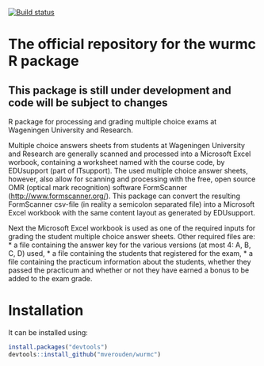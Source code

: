 
<!-- README.md is generated from README.Rmd. Please edit that file -->
[![Build status](https://ci.appveyor.com/api/projects/status/a70wnaliqyc2a9ic?svg=true)](https://ci.appveyor.com/project/mverouden/wurmc)

The official repository for the wurmc R package
===============================================

This package is still under development and code will be subject to changes
---------------------------------------------------------------------------

<!-- The implementation sometimes changes minor details.-->
R package for processing and grading multiple choice exams at Wageningen University and Research.

Multiple choice answers sheets from students at Wageningen University and Research are generally scanned and processed into a Microsoft Excel worbook, containing a worksheet named with the course code, by EDUsupport (part of ITsupport). The used multiple choice answer sheets, however, also allow for scanning and processing with the free, open source OMR (optical mark recognition) software FormScanner (<http://www.formscanner.org/>). This package can convert the resulting FormScanner csv-file (in reality a semicolon separated file) into a Microsoft Excel workbook with the same content layout as generated by EDUsupport.

Next the Microsoft Excel workbook is used as one of the required inputs for grading the student multiple choice answer sheets. Other required files are: \* a file containing the answer key for the various versions (at most 4: A, B, C, D) used, \* a file containing the students that registered for the exam, \* a file containing the practicum information about the students, whether they passed the practicum and whether or not they have earned a bonus to be added to the exam grade.

Installation
============

It can be installed using:

``` r
install.packages("devtools")
devtools::install_github("mverouden/wurmc")
```
